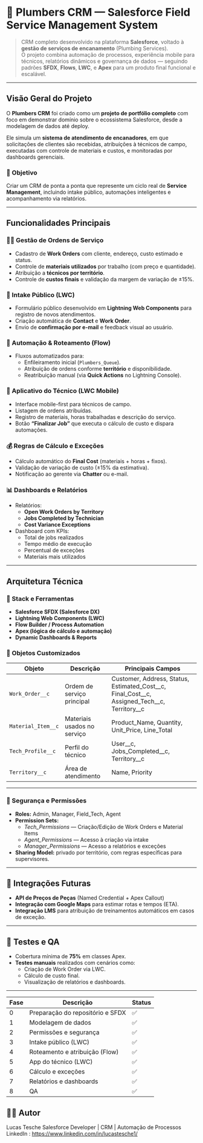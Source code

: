 # 🧰 Plumbers CRM — Salesforce Field Service Management System

> CRM completo desenvolvido na plataforma **Salesforce**, voltado à **gestão de serviços de encanamento** (Plumbing Services).  
> O projeto combina automação de processos, experiência mobile para técnicos, relatórios dinâmicos e governança de dados — seguindo padrões **SFDX**, **Flows**, **LWC**, e **Apex** para um produto final funcional e escalável.

---

## Visão Geral do Projeto

O **Plumbers CRM** foi criado como um **projeto de portfólio completo** com foco em demonstrar domínio sobre o ecossistema Salesforce, desde a modelagem de dados até deploy.  

Ele simula um **sistema de atendimento de encanadores**, em que solicitações de clientes são recebidas, atribuíções à técnicos de campo, executadas com controle de materiais e custos, e monitoradas por dashboards gerenciais.

### 🔹 Objetivo
Criar um CRM de ponta a ponta que represente um ciclo real de **Service Management**, incluindo intake público, automações inteligentes e acompanhamento via relatórios.

------

## Funcionalidades Principais

### 👷‍♂️ Gestão de Ordens de Serviço
- Cadastro de **Work Orders** com cliente, endereço, custo estimado e status.
- Controle de **materiais utilizados** por trabalho (com preço e quantidade).
- Atribuição a **técnicos por território**.
- Controle de **custos finais** e validação da margem de variação de ±15%.

### 💬 Intake Público (LWC)
- Formulário público desenvolvido em **Lightning Web Components** para registro de novos atendimentos.
- Criação automática de **Contact** e **Work Order**.
- Envio de **confirmação por e-mail** e feedback visual ao usuário.

### 🔄 Automação & Roteamento (Flow)
- Fluxos automatizados para:
  - Enfileiramento inicial (`Plumbers_Queue`).
  - Atribuição de ordens conforme **território** e disponibilidade.
  - Reatribuição manual (via **Quick Actions** no Lightning Console).

### 📱 Aplicativo do Técnico (LWC Mobile)
- Interface mobile-first para técnicos de campo.
- Listagem de ordens atribuídas.
- Registro de materiais, horas trabalhadas e descrição do serviço.
- Botão **“Finalizar Job”** que executa o cálculo de custo e dispara automações.

### 💰 Regras de Cálculo e Exceções
- Cálculo automático do **Final Cost** (materiais + horas + fixos).
- Validação de variação de custo (±15% da estimativa).
- Notificação ao gerente via **Chatter** ou e-mail.

### 📊 Dashboards e Relatórios
- Relatórios:
  - **Open Work Orders by Territory**
  - **Jobs Completed by Technician**
  - **Cost Variance Exceptions**
- Dashboard com KPIs:
  - Total de jobs realizados
  - Tempo médio de execução
  - Percentual de exceções
  - Materiais mais utilizados

------

## Arquitetura Técnica

### 🔹 Stack e Ferramentas
- **Salesforce SFDX (Salesforce DX)**
- **Lightning Web Components (LWC)**
- **Flow Builder / Process Automation**
- **Apex (lógica de cálculo e automação)**
- **Dynamic Dashboards & Reports**


### 🔹 Objetos Customizados
| Objeto | Descrição | Principais Campos |
|--------|------------|------------------|
| `Work_Order__c` | Ordem de serviço principal | Customer, Address, Status, Estimated_Cost__c, Final_Cost__c, Assigned_Tech__c, Territory__c |
| `Material_Item__c` | Materiais usados no serviço | Product_Name, Quantity, Unit_Price, Line_Total |
| `Tech_Profile__c` | Perfil do técnico | User__c, Jobs_Completed__c, Territory__c |
| `Territory__c` | Área de atendimento | Name, Priority |

---

### 🔐 Segurança e Permissões
- **Roles:** Admin, Manager, Field_Tech, Agent  
- **Permission Sets:**  
  - *Tech_Permissions* — Criação/Edição de Work Orders e Material Items  
  - *Agent_Permissions* — Acesso à criação via intake  
  - *Manager_Permissions* — Acesso a relatórios e exceções  
- **Sharing Model:** privado por território, com regras específicas para supervisores.

---

## 🔹 Integrações Futuras
-  **API de Preços de Peças** (Named Credential + Apex Callout)  
-  **Integração com Google Maps** para estimar rotas e tempos (ETA).  
-  **Integração LMS** para atribuição de treinamentos automáticos em casos de exceção.

---

## 🔹 Testes e QA
- Cobertura mínima de **75%** em classes Apex.
- **Testes manuais** realizados com cenários como:
  - Criação de Work Order via LWC.
  - Cálculo de custo final.
  - Visualização de relatórios e dashboards.

---

| Fase | Descrição                        | Status         |
| ---- | -------------------------------- | ------------   |
| 0    | Preparação do repositório e SFDX | ✅            |
| 1    | Modelagem de dados               | ✅            |
| 2    | Permissões e segurança           | ✅            |
| 3    | Intake público (LWC)             | ✅            |
| 4    | Roteamento e atribuição (Flow)   | ✅            |
| 5    | App do técnico (LWC)             | ✅            |
| 6    | Cálculo e exceções               | ✅            |
| 7    | Relatórios e dashboards          | ✅            |
| 8    | QA                               | ✅            |

## 👨‍💻 Autor

Lucas Tesche
Salesforce Developer | CRM | Automação de Processos
LinkedIn : https://www.linkedin.com/in/lucastesche1/

